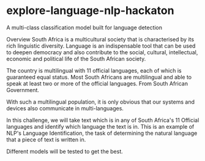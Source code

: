 # explore-language-nlp-hackaton
A multi-class classification model built for language detection

Overview
South Africa is a multicultural society that is characterised by its rich linguistic diversity. Language is an indispensable tool that can be used to deepen democracy and also contribute to the social, cultural, intellectual, economic and political life of the South African society.

The country is multilingual with 11 official languages, each of which is guaranteed equal status. Most South Africans are multilingual and able to speak at least two or more of the official languages.
From South African Government.

With such a multilingual population, it is only obvious that our systems and devices also communicate in multi-languages.

In this challenge, we will take text which is in any of South Africa's 11 Official languages and identify which language the text is in. 
This is an example of NLP's Language Identification, the task of determining the natural language that a piece of text is written in.

Different models will be tested to get the best.
